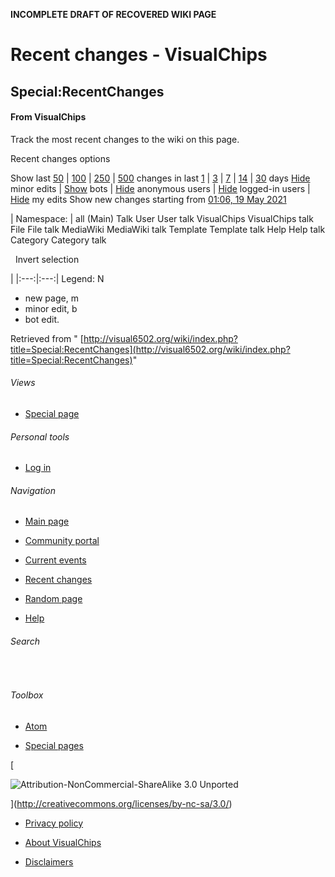 **INCOMPLETE DRAFT OF RECOVERED WIKI PAGE**

# Recent changes - VisualChips


	

	
	


## Special:RecentChanges


	

		


#### From VisualChips


		

		

		

Track the most recent changes to the wiki on this page.

Recent changes options

Show last 
[50](index.php?title=Special:RecentChanges&limit=50) | 
[100](index.php?title=Special:RecentChanges&limit=100) | 
[250](index.php?title=Special:RecentChanges&limit=250) | 
[500](index.php?title=Special:RecentChanges&limit=500) changes in last 
[1](index.php?title=Special:RecentChanges&days=1) | 
[3](index.php?title=Special:RecentChanges&days=3) | 
[7](index.php?title=Special:RecentChanges&days=7) | 
[14](index.php?title=Special:RecentChanges&days=14) | 
[30](index.php?title=Special:RecentChanges&days=30) days
[Hide](index.php?title=Special:RecentChanges&hideminor=1) minor edits | 
[Show](index.php?title=Special:RecentChanges&hidebots=0) bots | 
[Hide](index.php?title=Special:RecentChanges&hideanons=1) anonymous users | 
[Hide](index.php?title=Special:RecentChanges&hideliu=1) logged-in users | 
[Hide](index.php?title=Special:RecentChanges&hidemyself=1) my edits
Show new changes starting from 
[01:06, 19 May 2021](index.php?title=Special:RecentChanges&from=20210519010628)

| Namespace:
 | all
(Main)
Talk
User
User talk
VisualChips
VisualChips talk
File
File talk
MediaWiki
MediaWiki talk
Template
Template talk
Help
Help talk
Category
Category talk
 
 
Invert selection
 
 |
|:---:|:---:|
Legend: 
N
 - new page, 
m
 - minor edit, 
b
 - bot edit.

Retrieved from "
[http://visual6502.org/wiki/index.php?title=Special:RecentChanges](http://visual6502.org/wiki/index.php?title=Special:RecentChanges)"

		
		

				

	

	

		


###### Views


		

			

				 

- [Special page](index.php?title=Special:RecentChanges)
			

		

	

	

		


###### Personal tools


		

			

				

- [Log in](index.php?title=Special:UserLogin&returnto=Special:RecentChanges)
			

		

	

	

		
[](index.php?title=Main_Page)
	

	

	

		


###### Navigation


		

			

				

- [Main page](index.php?title=Main_Page)
				

- [Community portal](index.php?title=VisualChips:Community_portal)
				

- [Current events](index.php?title=VisualChips:Current_events)
				

- [Recent changes](index.php?title=Special:RecentChanges)
				

- [Random page](index.php?title=Special:Random)
				

- [Help](index.php?title=Help:Contents)
			

		

	

	

		


###### Search


		

			

				

				

				
 
				

			

		

	

	

		


###### Toolbox


		

			

			

- [Atom](index.php?title=Special:RecentChanges&feed=atom) 
					

- [Special pages](index.php?title=Special:SpecialPages)
			

		

	

	
[](http://www.mediawiki.org/)
	
[

![Attribution-NonCommercial-ShareAlike 3.0 Unported](http://i.creativecommons.org/l/by-nc-sa/3.0/88x31.png)

](http://creativecommons.org/licenses/by-nc-sa/3.0/)
	

		

- [Privacy policy](index.php?title=VisualChips:Privacy_policy)
		

- [About VisualChips](index.php?title=VisualChips:About)
		

- [Disclaimers](index.php?title=VisualChips:General_disclaimer)
	
